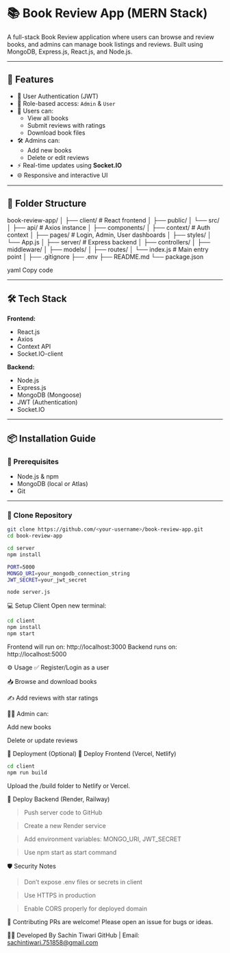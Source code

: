 # 📚 Book Review App (MERN Stack)

A full-stack Book Review application where users can browse and review books, and admins can manage book listings and reviews. Built using MongoDB, Express.js, React.js, and Node.js.

---

## 🚀 Features

- 🔐 User Authentication (JWT)
- 👥 Role-based access: `Admin` & `User`
- 📖 Users can:
  - View all books
  - Submit reviews with ratings
  - Download book files
- 🛠️ Admins can:
  - Add new books
  - Delete or edit reviews
- ⚡ Real-time updates using **Socket.IO**
- 🌐 Responsive and interactive UI

---

## 🧾 Folder Structure

book-review-app/
│
├── client/ # React frontend
│ ├── public/
│ └── src/
│ ├── api/ # Axios instance
│ ├── components/
│ ├── context/ # Auth context
│ ├── pages/ # Login, Admin, User dashboards
│ ├── styles/
│ └── App.js
│
├── server/ # Express backend
│ ├── controllers/
│ ├── middleware/
│ ├── models/
│ ├── routes/
│ └── index.js # Main entry point
│
├── .gitignore
├── .env
├── README.md
└── package.json

yaml
Copy code



---

## 🛠 Tech Stack

**Frontend:**
- React.js
- Axios
- Context API
- Socket.IO-client

**Backend:**
- Node.js
- Express.js
- MongoDB (Mongoose)
- JWT (Authentication)
- Socket.IO

---

## 📦 Installation Guide

### 🔧 Prerequisites

- Node.js & npm
- MongoDB (local or Atlas)
- Git

---

### 📁 Clone Repository

```bash
git clone https://github.com/<your-username>/book-review-app.git
cd book-review-app

cd server
npm install

PORT=5000
MONGO_URI=your_mongodb_connection_string
JWT_SECRET=your_jwt_secret

node server.js
```
💻 Setup Client
Open new terminal:

```bash
cd client
npm install
npm start
```
Frontend will run on: http://localhost:3000
Backend runs on: http://localhost:5000

⚙️ Usage
✅ Register/Login as a user

📥 Browse and download books

✍️ Add reviews with star ratings

👨‍💼 Admin can:

Add new books

Delete or update reviews

📡 Deployment (Optional)
🔷 Deploy Frontend (Vercel, Netlify)

```bash
cd client
npm run build
```
Upload the /build folder to Netlify or Vercel.

🔷 Deploy Backend (Render, Railway)
>Push server code to GitHub

>Create a new Render service

>Add environment variables: MONGO_URI, JWT_SECRET

>Use npm start as start command


🛡️ Security Notes
>Don’t expose .env files or secrets in client

>Use HTTPS in production

>Enable CORS properly for deployed domain

🤝 Contributing
PRs are welcome! Please open an issue for bugs or ideas.

👨‍💻 Developed By
Sachin Tiwari
GitHub | Email: sachintiwari.751858@gmail.com
